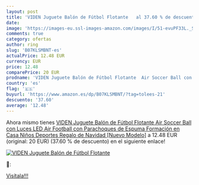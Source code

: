 ```yaml
---
layout: post
title: 'VIDEN Juguete Balón de Fútbol Flotante   al 37.60 % de descuento'
date: 
image: 'https://images-eu.ssl-images-amazon.com/images/I/51-evuPF33L._SL200_.jpg'
comments: true
category: ofertas
author: ring
slug: 'B07KLSMBNT-es'
actualPrice: 12.48 EUR
currency: EUR
price: 12.48
comparePrice: 20 EUR
prodname: 'VIDEN Juguete Balón de Fútbol Flotante  Air Soccer Ball con Luces LED  Air Football con Parachoques de Espuma  Formación en Casa  Niños Deportes Regalo de Navidad [Nuevo Modelo]'
country: 'es'
flag: '🇪🇸'
buyurl: 'https://www.amazon.es/dp/B07KLSMBNT/?tag=tolees-21'
descuento: '37.60'
average: '12.48'
---
```


Ahora mismo tienes [VIDEN Juguete Balón de Fútbol Flotante  Air Soccer Ball con Luces LED  Air Football con Parachoques de Espuma  Formación en Casa  Niños Deportes Regalo de Navidad [Nuevo Modelo]](https://www.amazon.es/dp/B07KLSMBNT/?tag=tolees-21) a 12.48 EUR (original: 20 EUR) (37.60 %  de descuento) en el siguiente enlace!

[![VIDEN Juguete Balón de Fútbol Flotante  ](https://images-eu.ssl-images-amazon.com/images/I/51-evuPF33L._SL200_.jpg)](https://www.amazon.es/dp/B07KLSMBNT/?tag=tolees-21)

🔎:


[Visítala!!!](https://www.amazon.es/dp/B07KLSMBNT/?tag=tolees-21)
